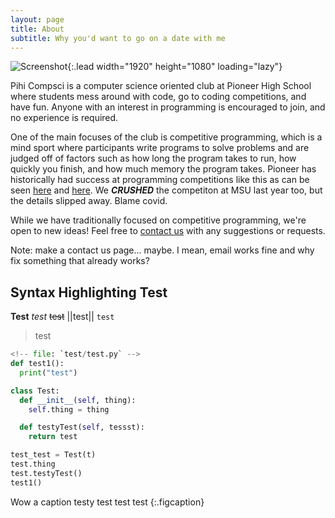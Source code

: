```yaml
---
layout: page
title: About
subtitle: Why you'd want to go on a date with me
---
```


![Screenshot](assets/img/blog/hydejack-9.jpg){:.lead width="1920" height="1080" loading="lazy"}

Pihi Compsci is a computer science oriented club at Pioneer High School where students mess around with code, go to coding competitions, and have fun. Anyone with an interest in programming is encouraged to join, and no experience is required.

One of the main focuses of the club is competitive programming, which is a mind sport where participants write programs to solve problems and are judged off of factors such as how long the program takes to run, how quickly you finish, and how much memory the program takes. Pioneer has historically had success at programming competitions like this as can be seen [here](https://news.a2schools.orpioneer-high-school-coding-team-excels-at-recent-competitions/) and [here](https://news.a2schools.org/pioneer-students-shine-at-computer-science-competitio). We **_CRUSHED_** the competiton at MSU last year too, but the details slipped away. Blame covid. 

While we have traditionally focused on competitive programming, we're open to new ideas! Feel free to [contact us](mailto:s.sophi.w@gmail.com) with any suggestions or requests.

Note: make a contact us page... maybe. I mean, email works fine and why fix something that already works?


## Syntax Highlighting Test
**Test** _test_ ~~test~~ ||test|| `test` 
> test

```python
<!-- file: `test/test.py` -->
def test1():
  print("test")

class Test:
  def __init__(self, thing):
    self.thing = thing

  def testyTest(self, tessst):
    return test

test_test = Test(t)
test.thing
test.testyTest()
test1()
```

Wow a caption testy test test test
{:.figcaption}
